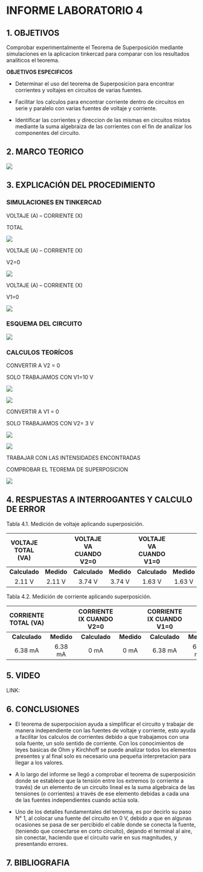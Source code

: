 # INFORME LABORATORIO 4

## 1. OBJETIVOS

Comprobar experimentalmente el Teorema de Superposición mediante simulaciones en la aplicacion tinkercad para comparar con los resultados analiticos el teorema.

**OBJETIVOS ESPECIFICOS**

- Determinar el uso del teorema de Superposicion para encontrar corrientes y voltajes en circuitos de varias fuentes. 

- Facilitar los calculos para encontrar corriente dentro de circuitos en serie y paralelo con varias fuentes de voltaje y corriente.

- Identificar las corrientes y direccion de las mismas en circuitos mixtos mediante la suma algebraiza de las corrientes con el fin de analizar los componentes del circuito. 

## 2. MARCO TEORICO

![](https://github.com/melaniegutierrez/INFORME-LABORATORIO-4/blob/main/WhatsApp%20Image%202022-12-14%20at%2021.21.21.jpeg)

## 3. EXPLICACIÓN DEL PROCEDIMIENTO

### SIMULACIONES EN TINKERCAD

VOLTAJE (A) – CORRIENTE (X)

TOTAL

![](https://github.com/melaniegutierrez/CAP-LAB-4/blob/main/e5.png)

VOLTAJE (A) – CORRIENTE (X)

V2=0

![](https://github.com/melaniegutierrez/CAP-LAB-4/blob/main/e6.png)

VOLTAJE (A) – CORRIENTE (X)

V1=0

![](https://github.com/melaniegutierrez/CAP-LAB-4/blob/main/s3.png)

### ESQUEMA DEL CIRCUITO

![](https://github.com/melaniegutierrez/CAP-LAB-4/blob/main/c1.png)

### CALCULOS TEORÍCOS

CONVERTIR A V2 = 0

SOLO TRABAJAMOS CON V1=10 V

![](https://github.com/melaniegutierrez/CAP-LAB-4/blob/main/e8.png)

![](https://github.com/melaniegutierrez/CAP-LAB-4/blob/main/e9.png)

CONVERTIR A V1 = 0

SOLO TRABAJAMOS CON V2= 3 V

![](https://github.com/melaniegutierrez/CAP-LAB-4/blob/main/e3.png)

![](https://github.com/melaniegutierrez/CAP-LAB-4/blob/main/e4.png)

TRABAJAR CON LAS INTENSIDADES ENCONTRADAS

COMPROBAR EL TEOREMA DE SUPERPOSICION

![](https://github.com/melaniegutierrez/CAP-LAB-4/blob/main/e7.png)

## 4. RESPUESTAS A INTERROGANTES Y CALCULO DE ERROR

Tabla 4.1. Medición de voltaje aplicando superposición.

| **VOLTAJE TOTAL (VA)** | | **VOLTAJE VA CUANDO V2=0** | | **VOLTAJE VA CUANDO V1=0** | | 
| :----------: | :----------: |:-------:| :----------: |:----------: |:-------:| 
|**Calculado**| **Medido** |**Calculado**|**Medido**|**Calculado**|**Medido**|
| 2.11 V | 2.11 V |3.74 V| 3.74 V |1.63 V| 1.63 V |

Tabla 4.2. Medición de corriente aplicando superposición.

| **CORRIENTE TOTAL (VA)** | | **CORRIENTE IX CUANDO V2=0** | | **CORRIENTE IX CUANDO V1=0** | | 
| :----------: | :----------: |:-------:| :----------: |:----------: |:-------:| 
|**Calculado**| **Medido** |**Calculado**|**Medido**|**Calculado**|**Medido**|
| 6.38 mA | 6.38 mA |0 mA| 0 mA |6.38 mA| 6.38 mA|

## 5. VIDEO

LINK:

## 6. CONCLUSIONES

- El teorema de superpocision ayuda a simplificar el circuito y trabajar de manera independiente con las fuentes de voltaje y corriente, esto ayuda a facilitar los calculos de corrientes debido a que trabajamos con una sola fuente, un solo sentido de corriente. Con los conocimientos de leyes basicas de Ohm y Kirchhoff se puede analizar todos los elementos presentes y al final solo es necesario una pequeña interpretacion para llegar a los valores. 

- A lo largo del informe se llegó a comprobar el teorema de superposición  donde se establece que la tensión entre los extremos (o corriente a través) de un elemento de un circuito lineal es la suma algebraica de las tensiones (o corrientes) a través de ese elemento debidas a cada una de las fuentes independientes cuando actúa sola.

- Uno de los detalles fundamentales del teorema, es por decirlo su paso N° 1, al colocar una fuente del circuito en 0 V, debido a que en algunas ocasiones se pasa de ser percibido el cable donde se conecta la fuente, (teniendo que conectarse en corto circuito), dejando el terminal al aire, sin conectar, haciendo que el circuito varíe en sus magnitudes, y presentando errores.

## 7. BIBLIOGRAFIA 
